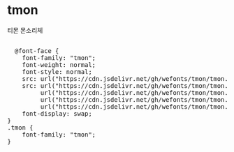 # tmon
티몬 몬소리체

<pre>

  @font-face {
    font-family: "tmon";
    font-weight: normal;
    font-style: normal;
    src: url("https://cdn.jsdelivr.net/gh/wefonts/tmon/tmon.eot");
    src: url("https://cdn.jsdelivr.net/gh/wefonts/tmon/tmon.eot?#iefix") format("embedded-opentype"),
         url("https://cdn.jsdelivr.net/gh/wefonts/tmon/tmon.woff2") format("woff2"),
         url("https://cdn.jsdelivr.net/gh/wefonts/tmon/tmon.woff") format("woff"),
         url("https://cdn.jsdelivr.net/gh/wefonts/tmon/tmon.ttf") format("truetype");
    font-display: swap;
} 
.tmon {
    font-family: "tmon";
}

</pre>
